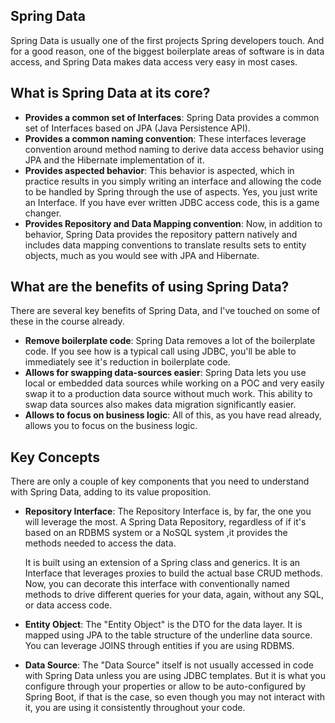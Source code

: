 ## Spring Data
Spring Data is usually one of the first projects Spring developers touch. And for a good reason, one of the biggest boilerplate areas of software is in data access, and Spring Data makes data access very easy in most cases.
## What is Spring Data at its core?
* **Provides a common set of Interfaces**: Spring Data provides a common set of Interfaces based on JPA (Java Persistence API).
* **Provides a common naming convention**: These interfaces leverage convention around method naming to derive data access behavior using JPA and the Hibernate implementation of it.
* **Provides aspected behavior**: This behavior is aspected, which in practice results in you simply writing an interface and allowing the code to be handled by Spring through the use of aspects. Yes, you just write an Interface. If you have ever written JDBC access code, this is a game changer.
* **Provides Repository and Data Mapping convention**: Now, in addition to behavior, Spring Data provides the repository pattern natively and includes data mapping conventions to translate results sets to entity objects, much as you would see with JPA and Hibernate.
## What are the benefits of using Spring Data?
There are several key benefits of Spring Data, and I've touched on some of these in the course already.
* **Remove boilerplate code**: Spring Data removes a lot of the boilerplate code. If you see how is a typical call using JDBC, you'll be able to immediately see it's reduction in boilerplate code.
* **Allows for swapping data-sources easier**: Spring Data lets you use local or embedded data sources while working on a POC and very easily swap it to a production data source without much work. This ability to swap data sources also makes data migration significantly easier.
* **Allows to focus on business logic**: All of this, as you have read already, allows you to focus on the business logic.

## Key Concepts
There are only a couple of key components that you need to understand with Spring Data, adding to its value proposition.

* **Repository Interface**: The Repository Interface is, by far, the one you will leverage the most. A Spring Data Repository, regardless of if it's based on an RDBMS system or a NoSQL system ,it provides the methods needed to access the data.
  
  It is built using an extension of a Spring class and generics. It is an Interface that leverages proxies to build the actual base CRUD methods. Now, you can decorate this interface with conventionally named methods to drive different queries for your data, again, without any SQL, or data access code.
* **Entity Object**: The "Entity Object" is the DTO for the data layer. It is mapped using JPA to the table structure of the underline data source. You can leverage JOINS through entities if you are using RDBMS.
* **Data Source**: The "Data Source" itself is not usually accessed in code with Spring Data unless you are using JDBC templates. But it is what you configure through your properties or allow to be auto-configured by Spring Boot, if that is the case, so even though you may not interact with it, you are using it consistently throughout your code.